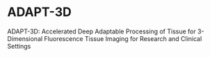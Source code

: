 # ADAPT-3D
ADAPT-3D: Accelerated Deep Adaptable Processing of Tissue for 3-Dimensional Fluorescence Tissue Imaging for Research and Clinical Settings
